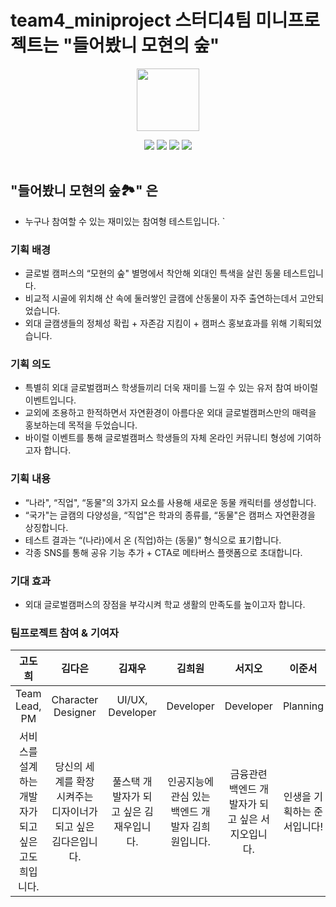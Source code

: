 # team4_miniproject 스터디4팀 미니프로젝트는 "들어봤니 모현의 숲"

<div align="center">

<a href="https://github.com/hufslion10th"> <img src="https://user-images.githubusercontent.com/60145951/158914541-46bae0c2-28f7-46d7-80f4-6a7cb3e15579.png" height=100/> </a>

<img src="https://img.shields.io/badge/html5-E34F26?style=for-the-badge&logo=html5&logoColor=white">
<img src="https://img.shields.io/badge/CSS3-1572B6?style=for-the-badge&logo=CSS3&logoColor=white">
<img src="https://img.shields.io/badge/JavaScript-F7DF1E?style=for-the-badge&logo=JavaScript&logoColor=white">
<img src="https://img.shields.io/badge/Django-092E20?style=for-the-badge&logo=Django&logoColor=white">
</div>

<br>

## "들어봤니 모현의 숲🏞" 은 
- 누구나 참여할 수 있는 재미있는 참여형 테스트입니다.
`
### 기획 배경
- 글로벌 캠퍼스의 “모현의 숲" 별명에서 착안해 외대인 특색을 살린 동물 테스트입니다.
- 비교적 시골에 위치해 산 속에 둘러쌓인 글캠에 산동물이 자주 출연하는데서 고안되었습니다.
- 외대 글캠생들의 정체성 확립 + 자존감 지킴이 + 캠퍼스 홍보효과를 위해 기획되었습니다.

### 기획 의도
- 특별히 외대 글로벌캠퍼스 학생들끼리 더욱 재미를 느낄 수 있는 유저 참여 바이럴 이벤트입니다.
- 교외에 조용하고 한적하면서 자연환경이 아름다운 외대 글로벌캠퍼스만의 매력을 홍보하는데 목적을 두었습니다.
- 바이럴 이벤트를 통해 글로벌캠퍼스 학생들의 자체 온라인 커뮤니티 형성에 기여하고자 합니다.

### 기획 내용
- “나라", “직업", “동물"의 3가지 요소를 사용해 새로운 동물 캐릭터를 생성합니다.
- “국가"는 글캠의 다양성을, “직업"은 학과의 종류를, “동물"은 캠퍼스 자연환경을 상징합니다.
- 테스트 결과는 “(나라)에서 온 (직업)하는 (동물)” 형식으로 표기합니다.
- 각종 SNS를 통해 공유 기능 추가 + CTA로 메타버스 플랫폼으로 초대합니다.

### 기대 효과
- 외대 글로벌캠퍼스의 장점을 부각시켜 학교 생활의 만족도를 높이고자 합니다.


### 팀프로젝트 참여 & 기여자

|고도희|김다은|김재우|김희원|서지오|이준서|정채빈
|:---:|:---:|:---:|:---:|:---:|:---:|:---:|
| Team Lead, PM | Character Designer | UI/UX, Developer | Developer | Developer | Planning | Developer |
|서비스를 설계하는 개발자가 되고 싶은 고도희입니다. | 당신의 세계를 확장 시켜주는 디자이너가 되고 싶은 김다은입니다. | 풀스택 개발자가 되고 싶은 김재우입니다. |인공지능에 관심 있는 백엔드 개발자 김희원입니다.| 금융관련 백엔드 개발자가 되고 싶은 서지오입니다. | 인생을 기획하는 준서입니다! | Interactive Developer가 되고싶은 정채빈입니다.|
